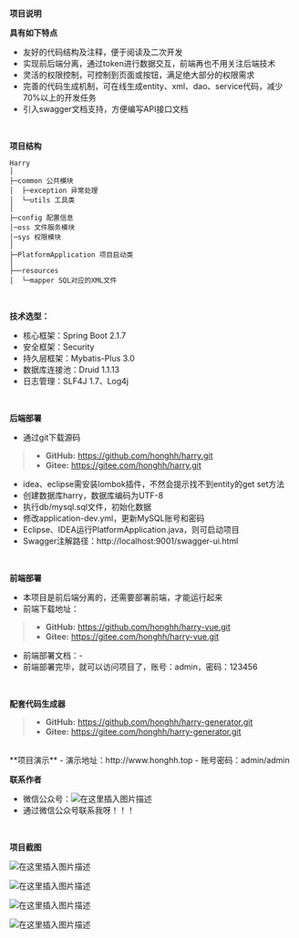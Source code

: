 **项目说明** 

**具有如下特点** 
- 友好的代码结构及注释，便于阅读及二次开发
- 实现前后端分离，通过token进行数据交互，前端再也不用关注后端技术
- 灵活的权限控制，可控制到页面或按钮，满足绝大部分的权限需求
- 完善的代码生成机制，可在线生成entity、xml、dao、service代码，减少70%以上的开发任务
- 引入swagger文档支持，方便编写API接口文档
<br> 

**项目结构** 
```
Harry
│
├─common 公共模块
│  ├─exception 异常处理
│  └─utils 工具类
│ 
├─config 配置信息
│─oss 文件服务模块
│─sys 权限模块
│ 
├─PlatformApplication 项目启动类
│  
├──resources 
│  └─mapper SQL对应的XML文件

```
<br> 


**技术选型：** 
- 核心框架：Spring Boot 2.1.7
- 安全框架：Security 
- 持久层框架：Mybatis-Plus 3.0
- 数据库连接池：Druid 1.1.13
- 日志管理：SLF4J 1.7、Log4j 
<br> 


 **后端部署**
- 通过git下载源码

> - **GitHub:** https://github.com/honghh/harry.git
> - **Gitee:** https://gitee.com/honghh/harry.git

- idea、eclipse需安装lombok插件，不然会提示找不到entity的get set方法
- 创建数据库harry，数据库编码为UTF-8
- 执行db/mysql.sql文件，初始化数据
- 修改application-dev.yml，更新MySQL账号和密码
- Eclipse、IDEA运行PlatformApplication.java，则可启动项目
- Swagger注解路径：http://localhost:9001/swagger-ui.html

<br> 

 **前端部署**
 - 本项目是前后端分离的，还需要部署前端，才能运行起来
 - 前端下载地址：
> - **GitHub:** https://github.com/honghh/harry-vue.git
> - **Gitee:** https://gitee.com/honghh/harry-vue.git
 - 前端部署文档：-
 - 前端部署完毕，就可以访问项目了，账号：admin，密码：123456
 
 <br>

 **配套代码生成器**
> - **GitHub:** https://github.com/honghh/harry-generator.git
> - **Gitee:** https://gitee.com/honghh/harry-generator.git
 <br>
 **项目演示**
- 演示地址：http://www.honghh.top
- 账号密码：admin/admin
<br> 

 **联系作者**
- 微信公众号：![在这里插入图片描述](https://img-blog.csdnimg.cn/20200225085656400.png)
- 通过微信公众号联系我呀！！！
<br> 

 **项目截图**

![在这里插入图片描述](https://img-blog.csdnimg.cn/2020021816273979.png)

![在这里插入图片描述](https://img-blog.csdnimg.cn/20200218162855335.png)

![在这里插入图片描述](https://img-blog.csdnimg.cn/20200218162914219.png)

![在这里插入图片描述](https://img-blog.csdnimg.cn/20200218162932142.png)

